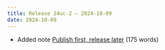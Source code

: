 ```yaml
---
title: Release 24uc-2 – 2024-10-09
date: 2024-10-09
---
```

* Added note [Publish first, release later](/notes/publish-first-release-later/) (175 words)



